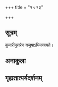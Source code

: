 +++
title = "१५ १३"

+++
## सूत्रम्
कुमारीमुत्तरेण यजुषाऽभिमन्त्रयते।
## अनाकुला

## गृह्यतात्पर्यदर्शनम्



